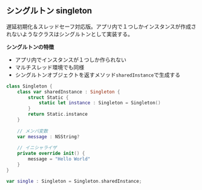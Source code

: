 ## シングルトン singleton

遅延初期化＆スレッドセーフ対応版。アプリ内で１つしかインスタンスが作成されないようなクラスはシングルトンとして実装する。

**シングルトンの特徴**

* アプリ内でインスタンスが１つしか作られない
* マルチスレッド環境でも同様
* シングルトンオブジェクトを返すメソッド`sharedInstance`で生成する

```swift
class Singleton {
    class var sharedInstance : Singleton {
        struct Static {
            static let instance : Singleton = Singleton()
        }
        return Static.instance
    }
    
    // メンバ変数
    var message : NSString?
    
    // イニシャライザ
    private override init() {
        message = "Hello World"
    }
}

var single : Singleton = Singleton.sharedInstance;
```